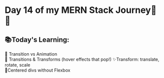 # Day 14 of my MERN Stack Journey🍂✅
## 📚Today's Learning:
🔄 Transition vs Animation  
🔹 Transitions & Transforms (hover effects that pop!) ✨Transform: translate, rotate, scale  
🎯Centered divs without Flexbox
